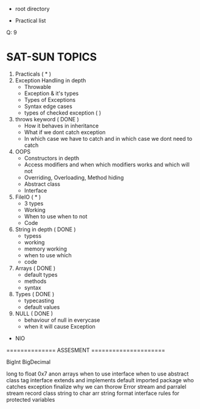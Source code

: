 - root directory

- Practical list 

Q: 9



# SAT-SUN TOPICS

1. Practicals ( * )
2. Exception Handling in depth
    - Throwable
    - Exception & it's types
    - Types of Exceptions 
    - Syntax edge cases
    - types of checked exception ( )
3. throws keyword ( DONE )
    - How it behaves in inheritance
    - What if we dont catch exception 
    - In which case we have to catch and in which case we dont need to catch
4. OOPS 
    - Constructors in depth
    - Access modifiers and when which modifiers works and which will not
    - Overriding, Overloading, Method hiding
    - Abstract class
    - Interface 
5. FileIO ( * )
    - 3 types 
    - Working
    - When to use when to not
    - Code
6. String in depth ( DONE )
    - typess
    - working 
    - memory working 
    - when to use which
    - code 
7. Arrays ( DONE )
    - default types 
    - methods
    - syntax
8. Types ( DONE )
    - typecasting 
    - default values 
9. NULL ( DONE )
    - behaviour of null in everycase
    - when it will cause Exception

- NIO


============== ASSESMENT =====================

BigInt
BigDecimal

long to float
0x7
anon arrays
when to use interface when to use abstract class
tag interface
extends and implements
default imported package
who catches exception
finalize
why we can thorow Error
stream and parralel stream
record class 
string to char arr
string format
interface
rules for protected variables